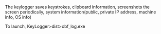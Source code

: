 The keylogger saves keystrokes, clipboard information, screenshots the screen periodically, system information(public, private IP address, machine info, OS info)

To launch, KeyLogger>dist>obf_log.exe
